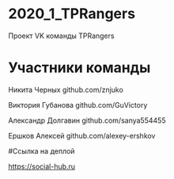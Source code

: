 # 2020_1_TPRangers
Проект VK команды TPRangers

# Участники команды
Никита Черных github.com/znjuko

Виктория Губанова github.com/GuVictory

Александр Долгавин github.com/sanya554455

Ершков Алексей github.com/alexey-ershkov

#Ссылка на деплой

https://social-hub.ru
